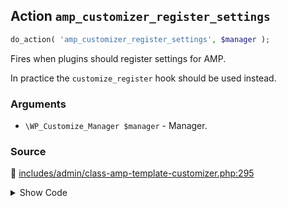 ## Action `amp_customizer_register_settings`

```php
do_action( 'amp_customizer_register_settings', $manager );
```

Fires when plugins should register settings for AMP.

In practice the `customize_register` hook should be used instead.

### Arguments

* `\WP_Customize_Manager $manager` - Manager.

### Source

:link: [includes/admin/class-amp-template-customizer.php:295](/includes/admin/class-amp-template-customizer.php#L295)

<details>
<summary>Show Code</summary>

```php
do_action( 'amp_customizer_register_settings', $this->wp_customize );
```

</details>
